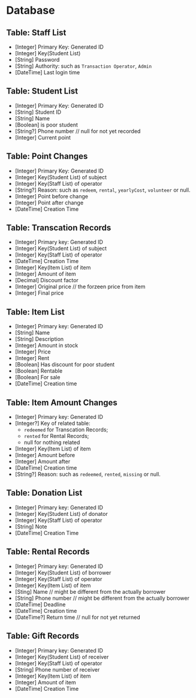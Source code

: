 # Database

## Table: Staff List

- [Integer] Primary Key: Generated ID
- [Integer] Key(Student List)
- [String] Password
- [String] Authority: such as `Transaction Operator`, `Admin`
- [DateTime] Last login time

## Table: Student List

- [Integer] Primary Key: Generated ID
- [String] Student ID
- [String] Name
- [Boolean] is poor student
- [String?] Phone number // null for not yet recorded
- [Integer] Current point

## Table: Point Changes

- [Integer] Primary Key: Generated ID
- [Integer] Key(Student List) of subject
- [Integer] Key(Staff List) of operator
- [String?] Reason: such as `redeem`, `rental`, `yearlyCost`, `volunteer` or null.
- [Integer] Point before change
- [Integer] Point after change
- [DateTime] Creation Time

## Table: Transcation Records

- [Integer] Primary key: Generated ID
- [Integer] Key(Student List) of subject
- [Integer] Key(Staff List) of operator
- [DateTime] Creation Time
- [Integer] Key(Item List) of item
- [Integer] Amount of item
- [Decimal] Discount factor
- [Integer] Original price // the forzeen price from item
- [Integer] Final price

## Table: Item List

- [Integer] Primary key: Generated ID
- [String] Name
- [String] Description
- [Integer] Amount in stock
- [Integer] Price
- [Integer] Rent
- [Boolean] Has discount for poor student
- [Boolean] Rentable
- [Boolean] For sale
- [DateTime] Creation time

## Table: Item Amount Changes

- [Integer] Primary key: Generated ID
- [Integer?] Key of related table:
  - `redeemed` for Transcation Records;
  - `rented` for Rental Records;
  - null for nothing related
- [Integer] Key(Item List) of item
- [Integer] Amount before
- [Integer] Amount after
- [DateTime] Creation time
- [String?] Reason: such as `redeemed`, `rented`, `missing` or null.

## Table: Donation List

- [Integer] Primary key: Generated ID
- [Integer] Key(Student List) of donator
- [Integer] Key(Staff List) of operator
- [String] Note
- [DateTime] Creation Time

## Table: Rental Records

- [Integer] Primary key: Generated ID
- [Integer] Key(Student List) of borrower
- [Integer] Key(Staff List) of operator
- [Integer] Key(Item List) of item
- [Sting] Name // might be different from the actually borrower
- [String] Phone number // might be different from the actually borrower
- [DateTime] Deadline
- [DateTime] Creation time
- [DateTime?] Return time // null for not yet returned

## Table: Gift Records

- [Integer] Primary key: Generated ID
- [Integer] Key(Student List) of receiver
- [Integer] Key(Staff List) of operator
- [String] Phone number of receiver
- [Integer] Key(Item List) of item
- [Integer] Amount of item
- [DateTime] Creation Time
